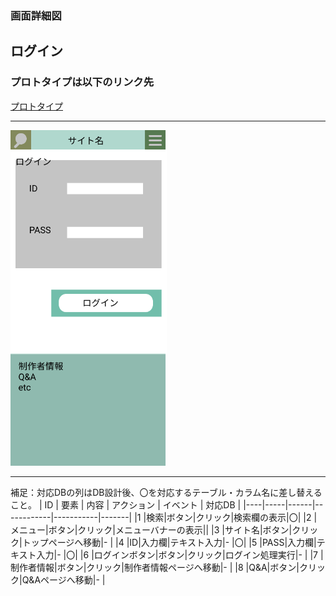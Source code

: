 ### 画面詳細図
## ログイン
### プロトタイプは以下のリンク先
[プロトタイプ](https://www.figma.com/file/5bAHMcKrDB8THLNT72si3d/%E7%94%BB%E9%9D%A2?node-id=0%3A1)
*****
<img src="./image/ログイン.png" width="250">

*****

補足：対応DBの列はDB設計後、〇を対応するテーブル・カラム名に差し替えること。
| ID | 要素 | 内容 | アクション | イベント | 対応DB |
|----|-----|------|------------|-----------|-------|
|1   |検索|ボタン|クリック|検索欄の表示|〇|
|2   |メニュー|ボタン|クリック|メニューバナーの表示||
|3   |サイト名|ボタン|クリック|トップページへ移動|-       |
|4   |ID|入力欄|テキスト入力|-       |〇|
|5   |PASS|入力欄|テキスト入力|-       |〇|
|6   |ログインボタン|ボタン|クリック|ログイン処理実行|-       |
|7   |制作者情報|ボタン|クリック|制作者情報ページへ移動|-       |
|8   |Q&A|ボタン|クリック|Q&Aページへ移動|-       |
